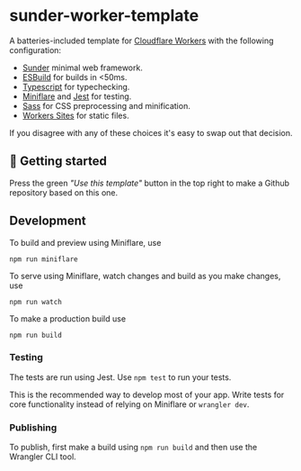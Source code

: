 # sunder-worker-template

A batteries-included template for [Cloudflare Workers](https://workers.cloudflare.com) with the following configuration:

* [Sunder](https://sunderjs.com) minimal web framework.
* [ESBuild](https://esbuild.github.io/) for builds in <50ms.
* [Typescript](https://www.typescriptlang.org/) for typechecking.
* [Miniflare](https://miniflare.dev) and [Jest](https://jestjs.io/) for testing.
* [Sass](https://sass-lang.com/) for CSS preprocessing and minification.
* [Workers Sites](https://developers.cloudflare.com/workers/platform/sites) for static files.

If you disagree with any of these choices it's easy to swap out that decision.

## 🚀 Getting started

Press the green *"Use this template"* button in the top right to make a Github repository based on this one.

## Development
To build and preview using Miniflare, use
```
npm run miniflare
```

To serve using Miniflare, watch changes and build as you make changes, use 
```
npm run watch
```

To make a production build use
```
npm run build
```

### Testing

The tests are run using Jest. Use `npm test` to run your tests.

This is the recommended way to develop most of your app. Write tests for core functionality instead of relying on Miniflare or `wrangler dev`.

### Publishing
To publish, first make a build using `npm run build` and then use the Wrangler CLI tool.
